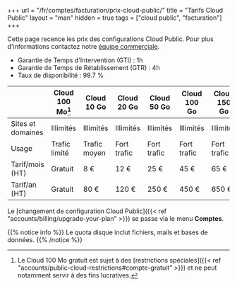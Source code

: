 +++
url = "/fr/comptes/facturation/prix-cloud-public/"
title = "Tarifs Cloud Public"
layout = "man"
hidden = true
tags = ["cloud public", "facturation"]
+++

Cette page recence les prix des configurations Cloud Public. Pour plus d'informations contactez notre [équipe commerciale](https://www.alwaysdata.com/fr/).

* Garantie de Temps d'Intervention (GTI) : 1h
* Garantie de Temps de Rétablissement (GTR) : 4h
* Taux de disponibilité : 99.7 %

|                   | Cloud 100 Mo[^1] | Cloud 10 Go  | Cloud 20 Go | Cloud 50 Go | Cloud 100 Go | Cloud 150 Go | Cloud 300 Go |
| ----------------- | ---------------- | ------------ | ----------- | ----------- | ---------------- | ---------------- | ---------------- |
| Sites et domaines | Illimités        | Illimités    | Illimités   | Illimités   | Illimités        | Illimités        | Illimités        |
| Usage             | Trafic limité    | Trafic moyen | Fort trafic | Fort trafic | Fort trafic      | Fort trafic      | Fort trafic      |
| Tarif/mois (HT)   | Gratuit          | 8 €          | 12 €        | 25 €        | 45 €             | 65 €             | 125 €            |
| Tarif/an (HT)     | Gratuit          | 80 €         | 120 €       | 250 €       | 450 €            | 650 €            | 1250 €           |

Le [changement de configuration Cloud Public]({{< ref "accounts/billing/upgrade-your-plan" >}}) se passe via le menu **Comptes**.

{{% notice info %}}
Le quota disque inclut fichiers, mails et bases de données.
{{% /notice %}}

[^1]: Le Cloud 100 Mo gratuit est sujet à des [restrictions spéciales]({{< ref "accounts/public-cloud-restrictions#compte-gratuit" >}}) et ne peut notamment servir à des fins lucratives.
